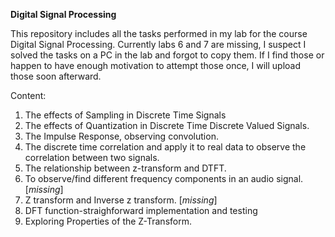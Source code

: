 **Digital Signal Processing**

This repository includes all the tasks performed in my lab for the course Digital Signal Processing. Currently labs 6 and 7 are missing, I suspect I solved the tasks on a PC in the lab and forgot to copy them. If I find those or happen to have enough motivation to attempt those once, I will upload those soon afterward.

Content:
1. The effects of Sampling in Discrete Time Signals
2. The effects of Quantization in Discrete Time Discrete Valued Signals.
3. The Impulse Response, observing convolution.
4. The discrete time correlation and apply it to real data to observe the correlation between two signals.
5. The relationship between z-transform and DTFT.
6. To observe/find different frequency components in an audio signal. [_missing_]
7. Z transform and Inverse z transform. [_missing_]
8. DFT function-straighforward implementation and testing
9. Exploring Properties of the Z-Transform.
